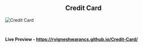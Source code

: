 <h2 align = "center">Credit Card</h2>

![Credit Card](https://user-images.githubusercontent.com/112814057/210297416-2374a849-5642-486c-b82e-adaa7a49f3ad.png)

<br>

**Live Preview - https://rvigneshwarancs.github.io/Credit-Card/**
